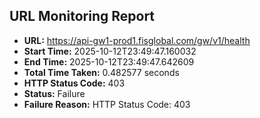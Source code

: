 ## URL Monitoring Report

- **URL:** https://api-gw1-prod1.fisglobal.com/gw/v1/health
- **Start Time:** 2025-10-12T23:49:47.160032
- **End Time:** 2025-10-12T23:49:47.642609
- **Total Time Taken:** 0.482577 seconds
- **HTTP Status Code:** 403
- **Status:** Failure
- **Failure Reason:** HTTP Status Code: 403
